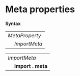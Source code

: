 # Meta properties

**Syntax**

<table>
    <tr>
        <td colspan="2"><i>MetaProperty</i></td>
    </tr>
    <tr>
        <td>&nbsp;</td><td><i>ImportMeta</i></td>
    </tr>
</table>

<table>
    <tr>
        <td colspan="2"><i>ImportMeta</i></td>
    </tr>
    <tr>
        <td>&nbsp;</td><td><b>import</b> <b>.</b> <b>meta</b></td>
    </tr>
</table>